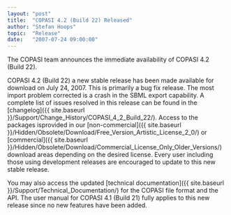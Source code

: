 ```yaml
---
layout: "post"
title:  "COPASI 4.2 (Build 22) Released"
author: "Stefan Hoops"
topic:  "Release"
date:   "2007-07-24 09:00:00"
---
```


The COPASI team announces the immediate availability of COPASI 4.2 (Build 22).

COPASI 4.2 (Build 22) a new stable release has been made available for
download on July 24, 2007. This is primarily a bug fix release. The
most import problem corrected is a crash in the SBML export
capability. A complete list of issues resolved in this release can be
found in the 
[changelog]({{ site.baseurl }}/Support/Change_History/COPASI_4_2_Build_22/). 
Access to the packages isprovided in our 
[non-commercial]({{ site.baseurl }}/Hidden/Obsolete/Download/Free_Version_Artistic_License_2_0/)  or
[commercial]({{ site.baseurl }}/Hidden/Obsolete/Download/Commercial_License_Only_Older_Versions/)
download areas depending on the desired license. Every
user including those using development releases are encouraged to
update to this new stable release. 

You may also access the updated 
[technical documentation]({{ site.baseurl }}/Support/Technical_Documentation/) for
the COPASI file format and the API. The user manual for COPASI 4.1
(Build 21) fully applies to this new release since no new features have been added.  

